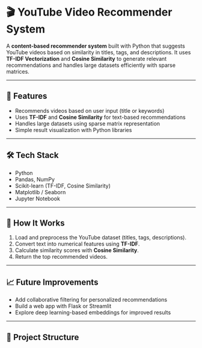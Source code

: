 # 🎬 YouTube Video Recommender System  

A **content-based recommender system** built with Python that suggests YouTube videos based on similarity in titles, tags, and descriptions. It uses **TF-IDF Vectorization** and **Cosine Similarity** to generate relevant recommendations and handles large datasets efficiently with sparse matrices.  

---

## 🚀 Features  
- Recommends videos based on user input (title or keywords)  
- Uses **TF-IDF** and **Cosine Similarity** for text-based recommendations  
- Handles large datasets using sparse matrix representation  
- Simple result visualization with Python libraries  

---

## 🛠 Tech Stack  
- Python  
- Pandas, NumPy  
- Scikit-learn (TF-IDF, Cosine Similarity)  
- Matplotlib / Seaborn  
- Jupyter Notebook  

---

## 📌 How It Works  
1. Load and preprocess the YouTube dataset (titles, tags, descriptions).  
2. Convert text into numerical features using **TF-IDF**.  
3. Calculate similarity scores with **Cosine Similarity**.  
4. Return the top recommended videos.  

---

## 📈 Future Improvements  
- Add collaborative filtering for personalized recommendations  
- Build a web app with Flask or Streamlit  
- Explore deep learning-based embeddings for improved results  

---

## 📂 Project Structure  
